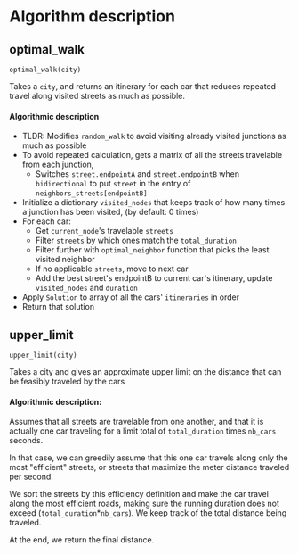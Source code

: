 # Algorithm description
## optimal_walk
    optimal_walk(city)

Takes a `city`, and returns an itinerary for each car that reduces repeated travel along visited 
streets as much as possible.

#### Algorithmic description
- TLDR: Modifies `random_walk` to avoid visiting already visited junctions as much as possible
- To avoid repeated calculation, gets a matrix of all the streets travelable from each junction, 
    - Switches `street.endpointA` and `street.endpointB` when `bidirectional` to put `street` in the entry of `neighbors_streets[endpointB]` 
- Initialize a dictionary `visited_nodes` that keeps track of how many times a junction has been visited, (by default: 0 times)
- For each car:
    - Get `current_node`'s travelable `streets` 
    - Filter `streets` by which ones match the `total_duration`
    - Filter further with `optimal_neighbor` function that picks the least visited neighbor
    - If no applicable `streets`, move to next car
    - Add the best street's endpointB to current car's itinerary, update `visited_nodes` and `duration`
- Apply `Solution` to array of all the cars' `itineraries` in order
- Return that solution

## upper_limit
    upper_limit(city)

Takes a city and gives an approximate upper limit on the distance that can be feasibly traveled by the cars 
#### Algorithmic description:
Assumes that all streets are travelable from one another, and that it is actually one car traveling for a limit
total of `total_duration` times `nb_cars` seconds. 

In that case, we can greedily assume that this one car travels along only the most "efficient" streets, or streets that maximize the meter distance traveled per second.

We sort the streets by this efficiency definition and make the car travel along the most efficient roads, making sure the running duration does not exceed (`total_duration`*`nb_cars`). We keep track of the total distance being traveled.

At the end, we return the final distance. 